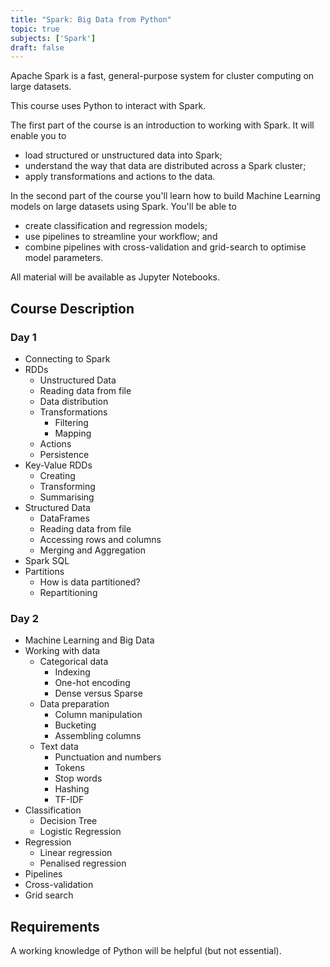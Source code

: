 ```yaml
---
title: "Spark: Big Data from Python"
topic: true
subjects: ['Spark']
draft: false
---
```


Apache Spark is a fast, general-purpose system for cluster computing on large datasets.

This course uses Python to interact with Spark.

The first part of the course is an introduction to working with Spark. It will enable you to

- load structured or unstructured data into Spark;
- understand the way that data are distributed across a Spark cluster;
- apply transformations and actions to the data.

In the second part of the course you'll learn how to build Machine Learning models on large datasets using Spark. You'll be able to

- create classification and regression models;
- use pipelines to streamline your workflow; and
- combine pipelines with cross-validation and grid-search to optimise model parameters.

All material will be available as Jupyter Notebooks.

## Course Description

### Day 1

- Connecting to Spark
- RDDs
	- Unstructured Data
	- Reading data from file
	- Data distribution
	- Transformations
		- Filtering
		- Mapping
	- Actions
	- Persistence
- Key-Value RDDs
	- Creating
	- Transforming
	- Summarising
- Structured Data
	- DataFrames
	- Reading data from file
	- Accessing rows and columns
	- Merging and Aggregation
- Spark SQL
- Partitions
	- How is data partitioned?
	- Repartitioning

### Day 2

- Machine Learning and Big Data
- Working with data
	- Categorical data
		- Indexing
		- One-hot encoding
		- Dense versus Sparse
	- Data preparation
		- Column manipulation
		- Bucketing
		- Assembling columns
	- Text data
		- Punctuation and numbers
		- Tokens
		- Stop words
		- Hashing
		- TF-IDF
- Classification	
	- Decision Tree
	- Logistic Regression
- Regression
	- Linear regression
	- Penalised regression
- Pipelines
- Cross-validation
- Grid search

## Requirements

A working knowledge of Python will be helpful (but not essential).